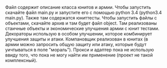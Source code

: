 Файл содержит описание класса юнитов и армии. Чтобы запустить скачайте файл main.py и запустите его с помощью python 3.4 (python3.4 main.py). Также там содержатся юниттесты. Чтобы запустить файлы с объектами, скачайте архив и там будет файл object. Там реализованы стаичные объекты и экономические улучшения армии с юнит тестами. Декораторы использую в особом улучшении, которое комбинирует улучшения защиты и атаки. Компановщик реализован в юнитах (в армии можно запросить общую защиту или атаку, которые будут уичтываться в поле "мораль"). Прокси и адаптер пока не использую ввиду того, что пока не могу найти им применение (проект не такой комплексный).

